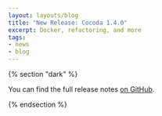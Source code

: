 ```yaml
---
layout: layouts/blog
title: "New Release: Cocoda 1.4.0"
excerpt: Docker, refactoring, and more
tags:
- news
- blog
---
```


{% section "dark" %}

You can find the full release notes [on GitHub](https://github.com/gbv/cocoda/releases/tag/1.4.0).

{% endsection %}
